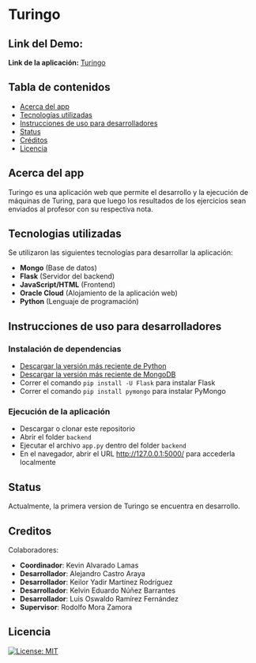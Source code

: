 # Turingo

## Link del Demo:
**Link de la aplicación:** [Turingo](http://140.84.172.6:5000/)

## Tabla de contenidos

- [Acerca del app](#acerca-del-app)
- [Tecnologías utilizadas](#tecnologias-utilizadas)
- [Instrucciones de uso para desarrolladores](#instrucciones-de-uso-para-desarrolladores)
- [Status](#status)
- [Créditos](#creditos)
- [Licencia](#licencia)

## Acerca del app
Turingo es una aplicación web que permite el desarrollo y la ejecución de máquinas de Turing, para que luego los resultados de los ejercicios sean enviados al profesor con su respectiva nota.


## Tecnologias utilizadas
Se utilizaron las siguientes tecnologías para desarrollar la aplicación:
- **Mongo** (Base de datos)
- **Flask** (Servidor del backend)
- **JavaScript/HTML** (Frontend)
- **Oracle Cloud** (Alojamiento de la aplicación web)
- **Python** (Lenguaje de programación)

## Instrucciones de uso para desarrolladores

### Instalación de dependencias
- [Descargar la versión más reciente de Python](https://www.python.org/downloads/)
- [Descargar la versión más reciente de MongoDB](https://www.mongodb.com/try/download/community)
- Correr el comando `pip install -U Flask` para instalar Flask
- Correr el comando `pip install pymongo` para instalar PyMongo

### Ejecución de la aplicación
- Descargar o clonar este repositorio
- Abrir el folder `backend`
- Ejecutar el archivo `app.py` dentro del folder `backend`
- En el navegador, abrir el URL http://127.0.0.1:5000/ para accederla localmente

## Status
Actualmente, la primera version de Turingo se encuentra en desarrollo.

## Creditos
Colaboradores:
- **Coordinador**: Kevin Alvarado Lamas
- **Desarrollador**: Alejandro Castro Araya
- **Desarrollador**: Keilor Yadir Martínez Rodríguez
- **Desarrollador**: Kelvin Eduardo Núñez Barrantes
- **Desarrollador**: Luis Oswaldo Ramírez Fernández
- **Supervisor**: Rodolfo Mora Zamora


## Licencia

[![License: MIT](https://img.shields.io/badge/License-MIT-yellow.svg)](https://opensource.org/licenses/MIT)
